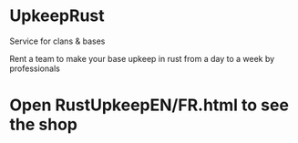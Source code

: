 # UpkeepRust
Service for clans &amp; bases

Rent a team to make your base upkeep in rust from a day to a week by professionals

# **Open RustUpkeepEN/FR.html to see the shop**
